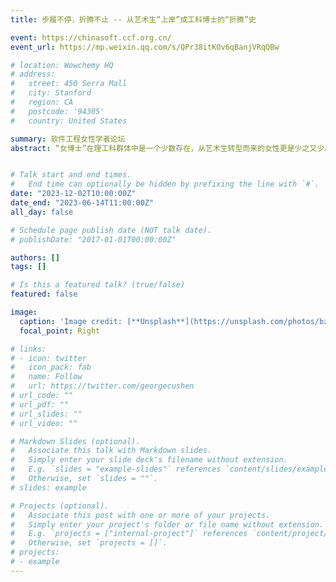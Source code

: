 ```yaml
---
title: 步履不停，折腾不止 -- 从艺术生“上岸”成工科博士的“折腾”史

event: https://chinasoft.ccf.org.cn/
event_url: https://mp.weixin.qq.com/s/QPr38itKOv6qBanjVRqQBw

# location: Wowchemy HQ
# address:
#   street: 450 Serra Mall
#   city: Stanford
#   region: CA
#   postcode: '94305'
#   country: United States

summary: 软件工程女性学者论坛
abstract: “女博士”在理工科群体中是一个少数存在，从艺术生转型而来的女性更是少之又少。本着“生命不息，折腾不止”的原则，本报告将简要讲述报告人是如何从一个艺术生挣扎着走上科研道路的过程。报告内容将先简要介绍报告人的教育背景，接着简述报告人在人工智能软件测试方面研究经历，最后分享在科研过程中的血泪史。


# Talk start and end times.
#   End time can optionally be hidden by prefixing the line with `#`.
date: "2023-12-02T10:00:00Z"
date_end: "2023-06-14T11:00:00Z"
all_day: false

# Schedule page publish date (NOT talk date).
# publishDate: "2017-01-01T00:00:00Z"

authors: []
tags: []

# Is this a featured talk? (true/false)
featured: false

image:
  caption: 'Image credit: [**Unsplash**](https://unsplash.com/photos/bzdhc5b3Bxs)'
  focal_point: Right

# links:
# - icon: twitter
#   icon_pack: fab
#   name: Follow
#   url: https://twitter.com/georgecushen
# url_code: ""
# url_pdf: ""
# url_slides: ""
# url_video: ""

# Markdown Slides (optional).
#   Associate this talk with Markdown slides.
#   Simply enter your slide deck's filename without extension.
#   E.g. `slides = "example-slides"` references `content/slides/example-slides.md`.
#   Otherwise, set `slides = ""`.
# slides: example

# Projects (optional).
#   Associate this post with one or more of your projects.
#   Simply enter your project's folder or file name without extension.
#   E.g. `projects = ["internal-project"]` references `content/project/deep-learning/index.md`.
#   Otherwise, set `projects = []`.
# projects:
# - example
---
```


<!-- {{% callout note %}}
Click on the **Slides** button above to view the built-in slides feature.
{{% /callout %}}
 -->
<!-- Slides can be added in a few ways: -->

<!-- - **Create** slides using Wowchemy's [*Slides*](https://wowchemy.com/docs/managing-content/#create-slides) feature and link using `slides` parameter in the front matter of the talk file
- **Upload** an existing slide deck to `static/` and link using `url_slides` parameter in the front matter of the talk file
- **Embed** your slides (e.g. Google Slides) or presentation video on this page using [shortcodes](https://wowchemy.com/docs/writing-markdown-latex/).

Further event details, including [page elements](https://wowchemy.com/docs/writing-markdown-latex/) such as image galleries, can be added to the body of this page. -->
